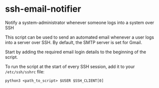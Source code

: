 # ssh-email-notifier
Notify a system-administrator whenever someone logs into a system over SSH

This script can be used to send an automated email whenever a user logs into a server over SSH. By default, the SMTP server is set for Gmail.

Start by adding the required email login details to the beginning of the script.

To run the script at the start of every SSH session, add it to your `/etc/ssh/sshrc` file:

```
python3 <path_to_script> $USER $SSH_CLIENT[0]
```
